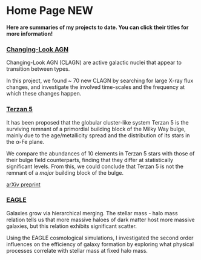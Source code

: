 # Home Page NEW

**Here are summaries of my projects to date. You can click their titles for more information!**

### [Changing-Look AGN](AGN.md)
Changing-Look AGN (CLAGN) are active galactic nuclei that appear to transition between types.

In this project, we found ~ 70 new CLAGN by searching for large X-ray flux changes, and investigate the involved time-scales and the frequency at which these changes happen.

### [Terzan 5](TERZAN5.md)
It has been proposed that the globular cluster-like system Terzan 5 is the surviving remnant of a primordial building block of the Milky Way bulge, mainly due to the age/metallicity spread and the distribution of its stars in the α-Fe plane.

We compare the abundances of 10 elements in Terzan 5 stars with those of their bulge field counterparts, finding that they differ at statistically significant levels.  From this, we could conclude that Terzan 5 is not the remnant of a *major* building block of the bulge.

[arXiv preprint](https://arxiv.org/abs/2204.01753)

### [EAGLE](EAGLE.md)
Galaxies grow via hierarchical merging.  The stellar mass - halo mass relation tells us that more massive haloes of dark matter host more massive galaxies, but this relation exhibits significant scatter.

Using the EAGLE cosmological simulations, I investigated the second order influences on the efficiency of galaxy formation by exploring what physical processes correlate with stellar mass at fixed halo mass.
